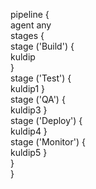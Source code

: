 pipeline {  
    agent any  
    stages {  
            stage ('Build') {  
            kuldip  
            }  
            stage ('Test') {  
                kuldip1
            }  
            stage ('QA') {  
                kuldip3 
            }  
            stage ('Deploy') {  
                kuldip4 
            }  
            stage ('Monitor') {  
            kuldip5
            }  
    }  
}  

